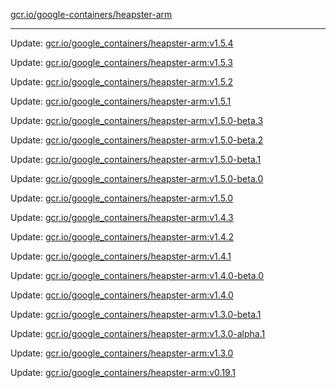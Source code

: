 [gcr.io/google-containers/heapster-arm](https://hub.docker.com/r/cruse/heapster-arm/tags/) 

----
Update: [gcr.io/google_containers/heapster-arm:v1.5.4](https://hub.docker.com/r/cruse/heapster-arm/tags/)

Update: [gcr.io/google_containers/heapster-arm:v1.5.3](https://hub.docker.com/r/cruse/heapster-arm/tags/)

Update: [gcr.io/google_containers/heapster-arm:v1.5.2](https://hub.docker.com/r/cruse/heapster-arm/tags/)

Update: [gcr.io/google_containers/heapster-arm:v1.5.1](https://hub.docker.com/r/cruse/heapster-arm/tags/)

Update: [gcr.io/google_containers/heapster-arm:v1.5.0-beta.3](https://hub.docker.com/r/cruse/heapster-arm/tags/)

Update: [gcr.io/google_containers/heapster-arm:v1.5.0-beta.2](https://hub.docker.com/r/cruse/heapster-arm/tags/)

Update: [gcr.io/google_containers/heapster-arm:v1.5.0-beta.1](https://hub.docker.com/r/cruse/heapster-arm/tags/)

Update: [gcr.io/google_containers/heapster-arm:v1.5.0-beta.0](https://hub.docker.com/r/cruse/heapster-arm/tags/)

Update: [gcr.io/google_containers/heapster-arm:v1.5.0](https://hub.docker.com/r/cruse/heapster-arm/tags/)

Update: [gcr.io/google_containers/heapster-arm:v1.4.3](https://hub.docker.com/r/cruse/heapster-arm/tags/)

Update: [gcr.io/google_containers/heapster-arm:v1.4.2](https://hub.docker.com/r/cruse/heapster-arm/tags/)

Update: [gcr.io/google_containers/heapster-arm:v1.4.1](https://hub.docker.com/r/cruse/heapster-arm/tags/)

Update: [gcr.io/google_containers/heapster-arm:v1.4.0-beta.0](https://hub.docker.com/r/cruse/heapster-arm/tags/)

Update: [gcr.io/google_containers/heapster-arm:v1.4.0](https://hub.docker.com/r/cruse/heapster-arm/tags/)

Update: [gcr.io/google_containers/heapster-arm:v1.3.0-beta.1](https://hub.docker.com/r/cruse/heapster-arm/tags/)

Update: [gcr.io/google_containers/heapster-arm:v1.3.0-alpha.1](https://hub.docker.com/r/cruse/heapster-arm/tags/)

Update: [gcr.io/google_containers/heapster-arm:v1.3.0](https://hub.docker.com/r/cruse/heapster-arm/tags/)

Update: [gcr.io/google_containers/heapster-arm:v0.19.1](https://hub.docker.com/r/cruse/heapster-arm/tags/)

